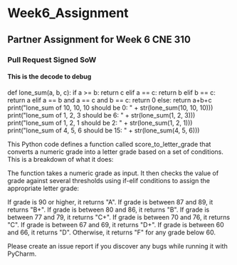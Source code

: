 # Week6_Assignment
## Partner Assignment for Week 6 CNE 310
### Pull Request Signed SoW
#### This is the decode to debug

def lone_sum(a, b, c):
if a >= b:
return c
elif a == c:
return b
elif b == c:
return a
elif a == b and a == c and b == c:
return 0
else:
return a+b+c
print("lone_sum of 10, 10, 10 should be 0: " + str(lone_sum(10, 10, 10)))
print("lone_sum of 1, 2, 3 should be 6: " + str(lone_sum(1, 2, 3)))
print("lone_sum of 1, 2, 1 should be 2: " + str(lone_sum(1, 2, 1)))
print("lone_sum of 4, 5, 6 should be 15: " + str(lone_sum(4, 5, 6)))


This Python code defines a function called score_to_letter_grade that converts a numeric grade into a letter grade based on a set of conditions. 
This is a breakdown of what it does:

The function takes a numeric grade as input.
It then checks the value of grade against several thresholds using if-elif conditions to assign the appropriate letter grade:

If grade is 90 or higher, it returns "A".
If grade is between 87 and 89, it returns "B+".
If grade is between 80 and 86, it returns "B".
If grade is between 77 and 79, it returns "C+".
If grade is between 70 and 76, it returns "C".
If grade is between 67 and 69, it returns "D+".
If grade is between 60 and 66, it returns "D".
Otherwise, it returns "F" for any grade below 60.


Please create an issue report if you discover any bugs while running it with PyCharm.
